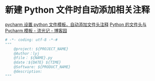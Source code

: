# 新建 Python 文件时自动添加相关注释

[pycharm 设置 python 文件模板，自动添加文件头注释](https://zhuanlan.zhihu.com/p/113896445)
[Python 的文件头与 Pycharm 模板 - 流光记 - 博客园](https://www.cnblogs.com/zhangyanlong/p/11297815.html)

```python
# -*- coding: utf-8 -*-#
"""
    @project: ${PROJECT_NAME}
    @Author：lyj
    @file： ${NAME}.py
    @date：${DATE} ${TIME}
    @Software: ${PRODUCT_NAME}
    @description:
"""
```
